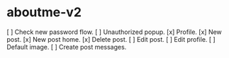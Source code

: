 # aboutme-v2

[ ] Check new password flow.
[ ] Unauthorized popup.
[x] Profile.
[x] New post.
[x] New post home.
[x] Delete post.
[ ] Edit post.
[ ] Edit profile.
[ ] Default image.
[ ] Create post messages.

